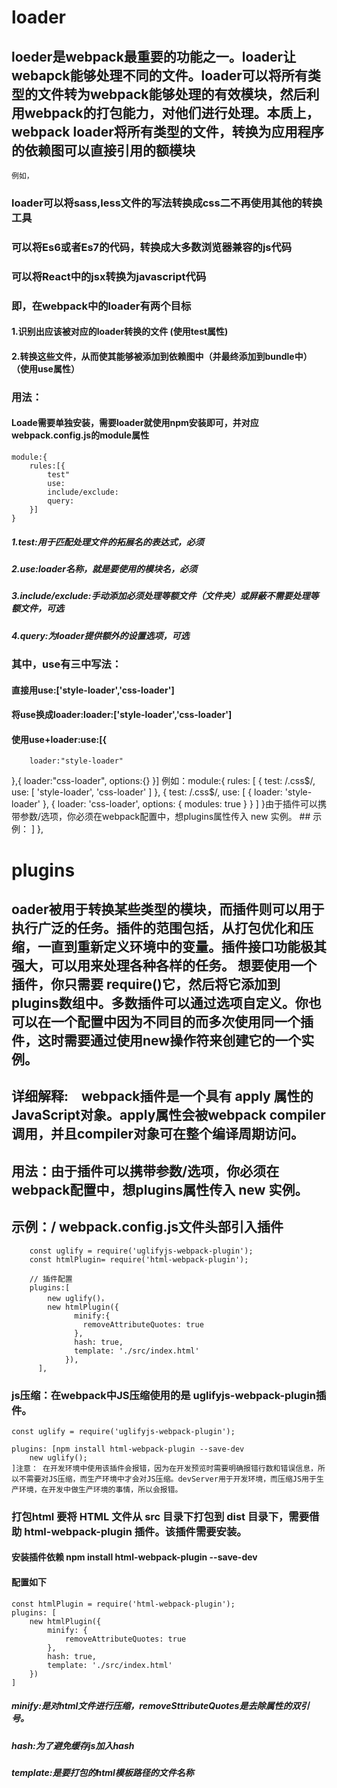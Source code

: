 # loader
## loeder是webpack最重要的功能之一。loader让webapck能够处理不同的文件。loader可以将所有类型的文件转为webpack能够处理的有效模块，然后利用webpack的打包能力，对他们进行处理。本质上，webpack loader将所有类型的文件，转换为应用程序的依赖图可以直接引用的额模块
    例如，
### loader可以将sass,less文件的写法转换成css二不再使用其他的转换工具
### 可以将Es6或者Es7的代码，转换成大多数浏览器兼容的js代码
### 可以将React中的jsx转换为javascript代码
### 即，在webpack中的loader有两个目标
#### 1.识别出应该被对应的loader转换的文件 (使用test属性)
#### 2.转换这些文件，从而使其能够被添加到依赖图中（并最终添加到bundle中） （使用use属性）
### 用法：
#### Loade需要单独安装，需要loader就使用npm安装即可，并对应webpack.config.js的module属性
    module:{
        rules:[{
            test"
            use:
            include/exclude:
            query:
        }]
    }
##### 1.test:用于匹配处理文件的拓展名的表达式，必须
##### 2.use:loader名称，就是要使用的模块名，必须
##### 3.include/exclude:手动添加必须处理等额文件（文件夹）或屏蔽不需要处理等额文件，可选
##### 4.query:为loader提供额外的设置选项，可选
### 其中，use有三中写法：
#### 直接用use:['style-loader','css-loader']
#### 将use换成loader:loader:['style-loader','css-loader']
#### 使用use+loader:use:[{
        loader:"style-loader"
},{
        loader:"css-loader",
        options:{}
}]
例如：module:{
        rules: [
            {
              test: /\.css$/,
              use: [ 'style-loader', 'css-loader' ]
            },
            {
              test: /\.css$/,
              use: [
                { loader: 'style-loader' },
                {
                  loader: 'css-loader',
                  options: {
                    modules: true
                  }
                }
              ]
            }由于插件可以携带参数/选项，你必须在webpack配置中，想plugins属性传入 new 实例。 
            ## 示例：
          ]
        },
# plugins
## oader被用于转换某些类型的模块，而插件则可以用于执行广泛的任务。插件的范围包括，从打包优化和压缩，一直到重新定义环境中的变量。插件接口功能极其强大，可以用来处理各种各样的任务。 想要使用一个插件，你只需要 require()它，然后将它添加到plugins数组中。多数插件可以通过选项自定义。你也可以在一个配置中因为不同目的而多次使用同一个插件，这时需要通过使用new操作符来创建它的一个实例。 
## 详细解释: webpack插件是一个具有 apply 属性的JavaScript对象。apply属性会被webpack compiler调用，并且compiler对象可在整个编译周期访问。
## 用法：由于插件可以携带参数/选项，你必须在webpack配置中，想plugins属性传入 new 实例。 
## 示例：/ webpack.config.js文件头部引入插件
        const uglify = require('uglifyjs-webpack-plugin');
        const htmlPlugin= require('html-webpack-plugin');

        // 插件配置
        plugins:[
            new uglify()，
            new htmlPlugin({
                  minify:{
                    removeAttributeQuotes: true
                  },
                  hash: true,
                  template: './src/index.html'
                }),
          ],
### js压缩：在webpack中JS压缩使用的是 uglifyjs-webpack-plugin插件。
    const uglify = require('uglifyjs-webpack-plugin');

    plugins: [npm install html-webpack-plugin --save-dev
        new uglify();
    ]注意： 在开发环境中使用该插件会报错，因为在开发预览时需要明确报错行数和错误信息，所以不需要对JS压缩，而生产环境中才会对JS压缩。devServer用于开发环境，而压缩JS用于生产环境，在开发中做生产环境的事情，所以会报错。
### 打包html 要将 HTML 文件从 src 目录下打包到 dist 目录下，需要借助 html-webpack-plugin 插件。该插件需要安装。
#### 安装插件依赖 npm install html-webpack-plugin --save-dev
#### 配置如下
    const htmlPlugin = require('html-webpack-plugin');
    plugins: [
        new htmlPlugin({
            minify: {
                removeAttributeQuotes: true
            },
            hash: true,
            template: './src/index.html'
        })
    ]
##### minify:是对html文件进行压缩，removeSttributeQuotes是去除属性的双引号。
##### hash:为了避免缓存js加入hash
##### template:是要打包的html模板路径的文件名称